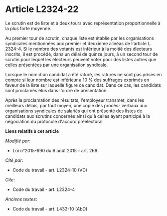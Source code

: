 # Article L2324-22

Le scrutin est de liste et à deux tours avec représentation proportionnelle à la plus forte moyenne. 

Au premier tour de scrutin, chaque liste est établie par les organisations syndicales mentionnées aux premier et deuxième
alinéas de l'article L. 2324-4. Si le nombre des votants est inférieur à la moitié des électeurs inscrits, il est procédé,
dans un délai de quinze jours, à un second tour de scrutin pour lequel les électeurs peuvent voter pour des listes autres que
celles présentées par une organisation syndicale. 

Lorsque le nom d'un candidat a été raturé, les ratures ne sont pas prises en compte si leur nombre est inférieur à 10 % des
suffrages exprimés en faveur de la liste sur laquelle figure ce candidat. Dans ce cas, les candidats sont proclamés élus dans
l'ordre de présentation.

Après la proclamation des résultats, l'employeur transmet, dans les  meilleurs délais, par tout moyen, une copie des procès-
verbaux aux  organisations syndicales de salariés qui ont présenté des listes de  candidats aux scrutins concernés ainsi qu'à
celles ayant participé à la  négociation du protocole d'accord préélectoral.

**Liens relatifs à cet article**

_Modifié par_:

  - Loi n°2015-990 du 6 août 2015 - art. 269

_Cité par_:

  - Code du travail - art. L2324-10 (VD)

_Cite_:

  - Code du travail - art. L2324-4

_Anciens textes_:

  - Code du travail - art. L433-10 (AbD)
